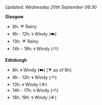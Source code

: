 *Updated: Wednesday 20th September 06:30*

**Glasgow**

* 8h: :umbrella: Rainy
* 9h - 12h: :cyclone: Windy (:cloud:)
* 13h: :umbrella: Rainy
* 14h - 19h: :cyclone: Windy (:partly_sunny:)

**Edinburgh**

* 8h: :cyclone: Windy (:cloud:) [:umbrella: as of 8h]
* 9h - 12h: :cyclone: Windy (:partly_sunny:)
* 13h: :cyclone: Windy (:sunny:)
* 14h - 17h: :cyclone: Windy (:partly_sunny:)
* 18h, 19h: :cyclone: Windy (:sunny:)
